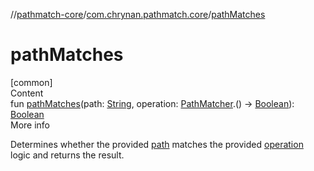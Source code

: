 //[pathmatch-core](../../index.md)/[com.chrynan.pathmatch.core](index.md)/[pathMatches](path-matches.md)



# pathMatches  
[common]  
Content  
fun [pathMatches](path-matches.md)(path: [String](https://kotlinlang.org/api/latest/jvm/stdlib/kotlin/-string/index.html), operation: [PathMatcher](-path-matcher/index.md).() -> [Boolean](https://kotlinlang.org/api/latest/jvm/stdlib/kotlin/-boolean/index.html)): [Boolean](https://kotlinlang.org/api/latest/jvm/stdlib/kotlin/-boolean/index.html)  
More info  


Determines whether the provided [path](path-matches.md) matches the provided [operation](path-matches.md) logic and returns the result.

  



